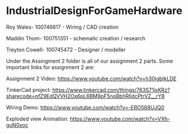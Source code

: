 # IndustrialDesignForGameHardware

Roy Wales- 100746617 - Wiring / CAD creation

Maddin Thom- 100751351 - schematic creation / research

Treyton Cowell- 100745472 - Designer / modeller

  Under the Assingment 2 folder is all of our assignment 2 parts. Some important links for assignment 2 are:
  
  Assignment 2 Video: https://www.youtube.com/watch?v=h30jgbIkLDE 
  
  TinkerCad project: https://www.tinkercad.com/things/763S71jsKRz?sharecode=nfZ9EdQVVH2Os6pL6BM9pF5nqBbhRIldcPtrVZ__rY8 
 
 Wiring Demo: https://www.youtube.com/watch?v=-ERO568UJQ0
  
  Exploded view Animation: https://www.youtube.com/watch?v=VXh-guN0xoc 
    



